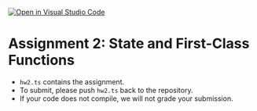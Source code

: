 [![Open in Visual Studio Code](https://classroom.github.com/assets/open-in-vscode-f059dc9a6f8d3a56e377f745f24479a46679e63a5d9fe6f495e02850cd0d8118.svg)](https://classroom.github.com/online_ide?assignment_repo_id=5674391&assignment_repo_type=AssignmentRepo)
# Assignment 2: State and First-Class Functions

- `hw2.ts` contains the assignment.
- To submit, please push `hw2.ts` back to the repository.
- If your code does not compile, we will not grade your submission.

